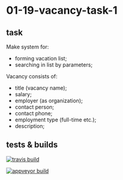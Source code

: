 # 01-19-vacancy-task-1

## task

Make system for:

- forming vacation list;
- searching in list by parameters;

Vacancy consists of:

- title (vacancy name);
- salary;
- employer (as organization);
- contact person;
- contact phone;
- employment type (full-time etc.);
- description;

## tests & builds

[![travis build](https://img.shields.io/travis/com/allan-walpy/01-19-vacancy-task-1.svg?style=for-the-badge)](https://travis-ci.com/allan-walpy/01-19-vacancy-task-1)

[![appveyor build](https://img.shields.io/appveyor/ci/allan-walpy/01-19-vacancy-task-1.svg?style=for-the-badge)](https://img.shields.io/appveyor/ci/allan-walpy/01-19-vacancy-task-1.svg?style=for-the-badge)